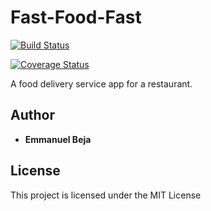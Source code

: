 # Fast-Food-Fast

[![Build Status](https://travis-ci.org/EmmanuelBeja/Fast-Food-Fast.svg?branch=160341465-allorders)](https://travis-ci.org/EmmanuelBeja/Fast-Food-Fast)

[![Coverage Status](https://coveralls.io/repos/github/EmmanuelBeja/Fast-Food-Fast/badge.svg?branch=master)](https://coveralls.io/github/EmmanuelBeja/Fast-Food-Fast?branch=master)

A food delivery service app for a restaurant.

## Author

* **Emmanuel Beja**


## License

This project is licensed under the MIT License
